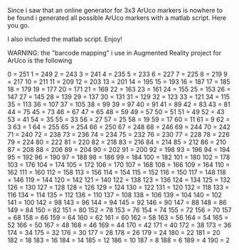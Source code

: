 Since i saw that an online generator for 3x3 ArUco markers is nowhere to be found i generated all possible ArUco markers with a matlab script. Here you go.

I also included the matlab script. Enjoy!

WARNING: the "barcode mapping" i use in Augmented Reality project for ArUco is the following


0 = 251
1 = 249
2 = 243
3 = 241
4 = 235
5 = 233
6 = 227
7 = 225
8 = 219
9 = 217
10 = 211
11 = 209
12 = 203
13 = 201
14 = 195
15 = 193
16 = 187
17 = 185
18 = 179
19 = 177
20 = 171
21 = 169
22 = 163
23 = 161
24 = 155
25 = 153
26 = 147
27 = 145
28 = 139
29 = 137
30 = 131
31 = 129
32 = 123
33 = 121
34 = 115
35 = 113
36 = 107
37 = 105
38 = 99
39 = 97
40 = 91
41 = 89
42 = 83
43 = 81
44 = 75
45 = 73
46 = 67
47 = 65
48 = 59
49 = 57
50 = 51
51 = 49
52 = 43
53 = 41
54 = 35
55 = 33
56 = 27
57 = 25
58 = 19
59 = 17
60 = 11
61 = 9
62 = 3
63 = 1
64 = 255
65 = 254
66 = 250
67 = 248
68 = 246
69 = 244
70 = 242
71 = 240
72 = 238
73 = 236
74 = 234
75 = 232
76 = 230
77 = 228
78 = 226
79 = 224
80 = 222
81 = 220
82 = 218
83 = 216
84 = 214
85 = 212
86 = 210
87 = 208
88 = 206
89 = 204
90 = 202
91 = 200
92 = 198
93 = 196
94 = 194
95 = 192
96 = 190
97 = 188
98 = 186
99 = 184
100 = 182
101 = 180
102 = 178
103 = 176
104 = 174
105 = 172
106 = 170
107 = 168
108 = 166
109 = 164
110 = 162
111 = 160
112 = 158
113 = 156
114 = 154
115 = 152
116 = 150
117 = 148
118 = 146
119 = 144
120 = 142
121 = 140
122 = 138
123 = 136
124 = 134
125 = 132
126 = 130
127 = 128
128 = 126
129 = 124
130 = 122
131 = 120
132 = 118
133 = 116
134 = 114
135 = 112
136 = 110
137 = 108
138 = 106
139 = 104
140 = 102
141 = 100
142 = 98
143 = 96
144 = 94
145 = 92
146 = 90
147 = 88
148 = 86
149 = 84
150 = 82
151 = 80
152 = 78
153 = 76
154 = 74
155 = 72
156 = 70
157 = 68
158 = 66
159 = 64
160 = 62
161 = 60
162 = 58
163 = 56
164 = 54
165 = 52
166 = 50
167 = 48
168 = 46
169 = 44
170 = 42
171 = 40
172 = 38
173 = 36
174 = 34
175 = 32
176 = 30
177 = 28
178 = 26
179 = 24
180 = 22
181 = 20
182 = 18
183 = 16
184 = 14
185 = 12
186 = 10
187 = 8
188 = 6
189 = 4
190 = 2
